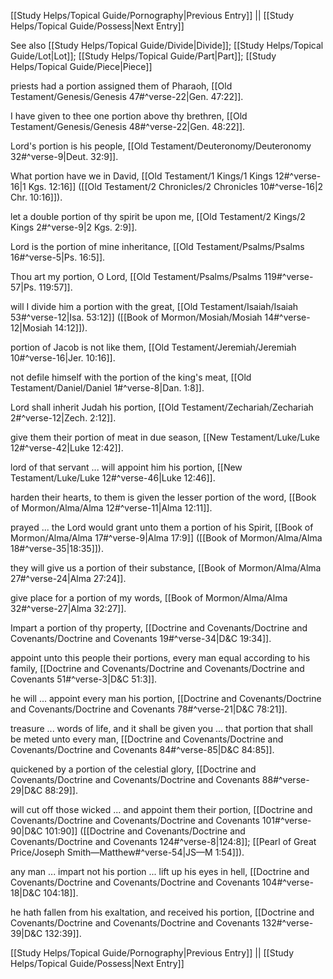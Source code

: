 [[Study Helps/Topical Guide/Pornography|Previous Entry]]  ||  [[Study Helps/Topical Guide/Possess|Next Entry]]

 See also [[Study Helps/Topical Guide/Divide|Divide]]; [[Study Helps/Topical Guide/Lot|Lot]]; [[Study Helps/Topical Guide/Part|Part]]; [[Study Helps/Topical Guide/Piece|Piece]]

 priests had a portion assigned them of Pharaoh, [[Old Testament/Genesis/Genesis 47#^verse-22|Gen. 47:22]].

 I have given to thee one portion above thy brethren, [[Old Testament/Genesis/Genesis 48#^verse-22|Gen. 48:22]].

 Lord's portion is his people, [[Old Testament/Deuteronomy/Deuteronomy 32#^verse-9|Deut. 32:9]].

 What portion have we in David, [[Old Testament/1 Kings/1 Kings 12#^verse-16|1 Kgs. 12:16]] ([[Old Testament/2 Chronicles/2 Chronicles 10#^verse-16|2 Chr. 10:16]]).

 let a double portion of thy spirit be upon me, [[Old Testament/2 Kings/2 Kings 2#^verse-9|2 Kgs. 2:9]].

 Lord is the portion of mine inheritance, [[Old Testament/Psalms/Psalms 16#^verse-5|Ps. 16:5]].

 Thou art my portion, O Lord, [[Old Testament/Psalms/Psalms 119#^verse-57|Ps. 119:57]].

 will I divide him a portion with the great, [[Old Testament/Isaiah/Isaiah 53#^verse-12|Isa. 53:12]] ([[Book of Mormon/Mosiah/Mosiah 14#^verse-12|Mosiah 14:12]]).

 portion of Jacob is not like them, [[Old Testament/Jeremiah/Jeremiah 10#^verse-16|Jer. 10:16]].

 not defile himself with the portion of the king's meat, [[Old Testament/Daniel/Daniel 1#^verse-8|Dan. 1:8]].

 Lord shall inherit Judah his portion, [[Old Testament/Zechariah/Zechariah 2#^verse-12|Zech. 2:12]].

 give them their portion of meat in due season, [[New Testament/Luke/Luke 12#^verse-42|Luke 12:42]].

 lord of that servant ... will appoint him his portion, [[New Testament/Luke/Luke 12#^verse-46|Luke 12:46]].

 harden their hearts, to them is given the lesser portion of the word, [[Book of Mormon/Alma/Alma 12#^verse-11|Alma 12:11]].

 prayed ... the Lord would grant unto them a portion of his Spirit, [[Book of Mormon/Alma/Alma 17#^verse-9|Alma 17:9]] ([[Book of Mormon/Alma/Alma 18#^verse-35|18:35]]).

 they will give us a portion of their substance, [[Book of Mormon/Alma/Alma 27#^verse-24|Alma 27:24]].

 give place for a portion of my words, [[Book of Mormon/Alma/Alma 32#^verse-27|Alma 32:27]].

 Impart a portion of thy property, [[Doctrine and Covenants/Doctrine and Covenants/Doctrine and Covenants 19#^verse-34|D&C 19:34]].

 appoint unto this people their portions, every man equal according to his family, [[Doctrine and Covenants/Doctrine and Covenants/Doctrine and Covenants 51#^verse-3|D&C 51:3]].

 he will ... appoint every man his portion, [[Doctrine and Covenants/Doctrine and Covenants/Doctrine and Covenants 78#^verse-21|D&C 78:21]].

 treasure ... words of life, and it shall be given you ... that portion that shall be meted unto every man, [[Doctrine and Covenants/Doctrine and Covenants/Doctrine and Covenants 84#^verse-85|D&C 84:85]].

 quickened by a portion of the celestial glory, [[Doctrine and Covenants/Doctrine and Covenants/Doctrine and Covenants 88#^verse-29|D&C 88:29]].

 will cut off those wicked ... and appoint them their portion, [[Doctrine and Covenants/Doctrine and Covenants/Doctrine and Covenants 101#^verse-90|D&C 101:90]] ([[Doctrine and Covenants/Doctrine and Covenants/Doctrine and Covenants 124#^verse-8|124:8]]; [[Pearl of Great Price/Joseph Smith—Matthew#^verse-54|JS—M 1:54]]).

 any man ... impart not his portion ... lift up his eyes in hell, [[Doctrine and Covenants/Doctrine and Covenants/Doctrine and Covenants 104#^verse-18|D&C 104:18]].

 he hath fallen from his exaltation, and received his portion, [[Doctrine and Covenants/Doctrine and Covenants/Doctrine and Covenants 132#^verse-39|D&C 132:39]].

[[Study Helps/Topical Guide/Pornography|Previous Entry]]  ||  [[Study Helps/Topical Guide/Possess|Next Entry]]